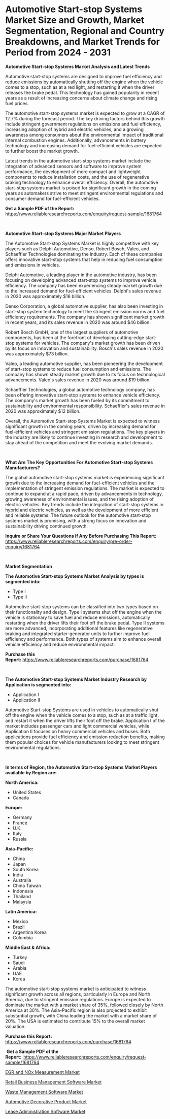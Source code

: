 <p><h1>Automotive Start-stop Systems Market Size and Growth, Market Segmentation, Regional and Country Breakdowns, and Market Trends for Period from 2024 -  2031</h1></p><p><strong>Automotive Start-stop Systems Market Analysis and Latest Trends</strong></p>
<p><p>Automotive start-stop systems are designed to improve fuel efficiency and reduce emissions by automatically shutting off the engine when the vehicle comes to a stop, such as at a red light, and restarting it when the driver releases the brake pedal. This technology has gained popularity in recent years as a result of increasing concerns about climate change and rising fuel prices.</p><p>The automotive start-stop systems market is expected to grow at a CAGR of 12.7% during the forecast period. The key driving factors behind this growth include stringent government regulations on emissions and fuel efficiency, increasing adoption of hybrid and electric vehicles, and a growing awareness among consumers about the environmental impact of traditional internal combustion engines. Additionally, advancements in battery technology and increasing demand for fuel-efficient vehicles are expected to further boost the market growth.</p><p>Latest trends in the automotive start-stop systems market include the integration of advanced sensors and software to improve system performance, the development of more compact and lightweight components to reduce installation costs, and the use of regenerative braking technology to enhance overall efficiency. Overall, the automotive start-stop systems market is poised for significant growth in the coming years as automakers strive to meet stringent environmental regulations and consumer demand for fuel-efficient vehicles.</p></p>
<p><strong>Get a Sample PDF of the Report:&nbsp;</strong> <a href="https://www.reliableresearchreports.com/enquiry/request-sample/1681764">https://www.reliableresearchreports.com/enquiry/request-sample/1681764</a></p>
<p>&nbsp;</p>
<p><strong>Automotive Start-stop Systems Major Market Players</strong></p>
<p><p>The Automotive Start-stop Systems Market is highly competitive with key players such as Delphi Automotive, Denso, Robert Bosch, Valeo, and Schaeffler Technologies dominating the industry. Each of these companies offers innovative start-stop systems that help in reducing fuel consumption and emissions in vehicles.</p><p>Delphi Automotive, a leading player in the automotive industry, has been focusing on developing advanced start-stop systems to improve vehicle efficiency. The company has been experiencing steady market growth due to the increased demand for fuel-efficient vehicles. Delphi's sales revenue in 2020 was approximately $16 billion.</p><p>Denso Corporation, a global automotive supplier, has also been investing in start-stop system technology to meet the stringent emission norms and fuel efficiency requirements. The company has shown significant market growth in recent years, and its sales revenue in 2020 was around $46 billion.</p><p>Robert Bosch GmbH, one of the largest suppliers of automotive components, has been at the forefront of developing cutting-edge start-stop systems for vehicles. The company's market growth has been driven by its focus on innovation and sustainability. Bosch's sales revenue in 2020 was approximately $73 billion.</p><p>Valeo, a leading automotive supplier, has been pioneering the development of start-stop systems to reduce fuel consumption and emissions. The company has shown steady market growth due to its focus on technological advancements. Valeo's sales revenue in 2020 was around $19 billion.</p><p>Schaeffler Technologies, a global automotive technology company, has been offering innovative start-stop systems to enhance vehicle efficiency. The company's market growth has been fueled by its commitment to sustainability and environmental responsibility. Schaeffler's sales revenue in 2020 was approximately $12 billion.</p><p>Overall, the Automotive Start-stop Systems Market is expected to witness significant growth in the coming years, driven by increasing demand for fuel-efficient vehicles and stringent emission regulations. The key players in the industry are likely to continue investing in research and development to stay ahead of the competition and meet the evolving market demands.</p></p>
<p>&nbsp;</p>
<p><strong>What Are The Key Opportunities For Automotive Start-stop Systems Manufacturers?</strong></p>
<p><p>The global automotive start-stop systems market is experiencing significant growth due to the increasing demand for fuel-efficient vehicles and the implementation of stringent emission regulations. The market is expected to continue to expand at a rapid pace, driven by advancements in technology, growing awareness of environmental issues, and the rising adoption of electric vehicles. Key trends include the integration of start-stop systems in hybrid and electric vehicles, as well as the development of more efficient and reliable systems. The future outlook for the automotive start-stop systems market is promising, with a strong focus on innovation and sustainability driving continued growth.</p></p>
<p><strong>Inquire or Share Your Questions If Any Before Purchasing This Report:</strong> <a href="https://www.reliableresearchreports.com/enquiry/pre-order-enquiry/1681764">https://www.reliableresearchreports.com/enquiry/pre-order-enquiry/1681764</a></p>
<p>&nbsp;</p>
<p><strong>Market Segmentation</strong></p>
<p><strong>The Automotive Start-stop Systems Market Analysis by types is segmented into:</strong></p>
<p><ul><li>Type I</li><li>Type II</li></ul></p>
<p><p>Automotive start-stop systems can be classified into two types based on their functionality and design. Type I systems shut off the engine when the vehicle is stationary to save fuel and reduce emissions, automatically restarting when the driver lifts their foot off the brake pedal. Type II systems are more advanced, incorporating additional features like regenerative braking and integrated starter-generator units to further improve fuel efficiency and performance. Both types of systems aim to enhance overall vehicle efficiency and reduce environmental impact.</p></p>
<p><strong>Purchase this Report:&nbsp;</strong><a href="https://www.reliableresearchreports.com/purchase/1681764">https://www.reliableresearchreports.com/purchase/1681764</a></p>
<p>&nbsp;</p>
<p><strong>The Automotive Start-stop Systems Market Industry Research by Application is segmented into:</strong></p>
<p><ul><li>Application I</li><li>Application II</li></ul></p>
<p><p>Automotive Start-stop Systems are used in vehicles to automatically shut off the engine when the vehicle comes to a stop, such as at a traffic light, and restart it when the driver lifts their foot off the brake. Application I of the market includes passenger cars and light commercial vehicles, while Application II focuses on heavy commercial vehicles and buses. Both applications provide fuel efficiency and emission reduction benefits, making them popular choices for vehicle manufacturers looking to meet stringent environmental regulations.</p></p>
<p>&nbsp;</p>
<p><strong>In terms of Region, the Automotive Start-stop Systems Market Players available by Region are:</strong></p>
<p>
    <p> <strong> North America: </strong>
        <ul>
            <li>United States</li>
            <li>Canada</li>
        </ul>
        </p> 
    <p> <strong> Europe: </strong>
        <ul>
            <li>Germany</li>
            <li>France</li>
            <li>U.K.</li>
            <li>Italy</li>
            <li>Russia</li>
        </ul>
        </p> 
    <p> <strong> Asia-Pacific: </strong>
        <ul>
            <li>China</li>
            <li>Japan</li>
            <li>South Korea</li>
            <li>India</li>
            <li>Australia</li>
            <li>China Taiwan</li>
            <li>Indonesia</li>
            <li>Thailand</li>
            <li>Malaysia</li>
        </ul>
        </p> 
    <p> <strong> Latin America: </strong>
        <ul>
            <li>Mexico</li>
            <li>Brazil</li>
            <li>Argentina Korea</li>
            <li>Colombia</li>
        </ul>
        </p> 
    <p> <strong> Middle East & Africa: </strong>
        <ul>
            <li>Turkey</li>
            <li>Saudi</li>
            <li>Arabia</li>
            <li>UAE</li>
            <li>Korea</li>
        </ul>
    </p>
    </p>
<p><p>The automotive start-stop systems market is anticipated to witness significant growth across all regions, particularly in Europe and North America, due to stringent emission regulations. Europe is expected to dominate the market with a market share of 35%, followed closely by North America at 30%. The Asia-Pacific region is also projected to exhibit substantial growth, with China leading the market with a market share of 20%. The USA is estimated to contribute 15% to the overall market valuation.</p></p>
<p><strong>Purchase this Report: </strong><a href="https://www.reliableresearchreports.com/purchase/1681764">https://www.reliableresearchreports.com/purchase/1681764</a></p>
<p>&nbsp;<strong>Get a Sample PDF of the Report:&nbsp;&nbsp;</strong><a href="https://www.reliableresearchreports.com/enquiry/request-sample/1681764">https://www.reliableresearchreports.com/enquiry/request-sample/1681764</a></p>
<p><strong></strong></p>
<p><p><a href="https://github.com/pjcfca/Market-Research-Report-List-1/blob/main/egr-and-nox-measurement-market.md">EGR and NOx Measurement Market</a></p><p><a href="https://medium.com/@sophiegrant777/retail-business-management-software-market-the-key-to-successful-business-strategy-forecast-till-cde481c6d93e">Retail Business Management Software Market</a></p><p><a href="https://medium.com/@sophiegrant777/waste-management-software-market-size-cagr-trends-2024-2030-77a8a3f8a88d">Waste Management Software Market</a></p><p><a href="https://github.com/johnbach50/Market-Research-Report-List-2/blob/main/automotive-decorative-product-market.md">Automotive Decorative Product Market</a></p><p><a href="https://medium.com/@sophiegrant777/lease-administration-software-nbsp-market-focuses-on-market-share-size-and-projected-forecast-till-4c877f188634">Lease Administration Software Market</a></p></p>